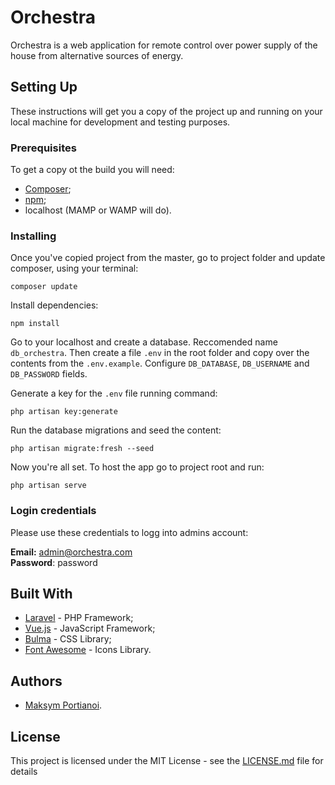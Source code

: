 # Orchestra

Orchestra is a web application for remote control over power supply of the house from alternative sources of energy.   

## Setting Up

These instructions will get you a copy of the project up and running on your local machine for development and testing purposes.

### Prerequisites

To get a copy ot the build you will need:  

* [Composer](https://getcomposer.org/);
* [npm](https://www.npmjs.com/);
* localhost (MAMP or WAMP will do).

### Installing

Once you've copied project from the master, go to project folder and update composer, using your terminal:
```
composer update
```

Install dependencies:
```
npm install
```

Go to your localhost and create a database. Reccomended name `db_orchestra`. Then create a file `.env` in the root folder and copy over the contents from the `.env.example`. Configure `DB_DATABASE`, `DB_USERNAME` and `DB_PASSWORD` fields.

Generate a key for the `.env` file running command:
```
php artisan key:generate
```

Run the database migrations and seed the content:
```
php artisan migrate:fresh --seed
```

Now you're all set. To host the app go to project root and run:
```
php artisan serve
```

### Login credentials

Please use these credentials to logg into admins account:

**Email:** admin@orchestra.com    
**Password**: password

## Built With

* [Laravel](https://laravel.com/) - PHP Framework;
* [Vue.js](https://vuejs.org/) - JavaScript Framework;
* [Bulma](https://bulma.io/) - CSS Library;
* [Font Awesome](https://fontawesome.com/) - Icons Library.

## Authors

* [Maksym Portianoi](https://github.com/portikM).

## License

This project is licensed under the MIT License - see the [LICENSE.md](LICENSE.md) file for details
